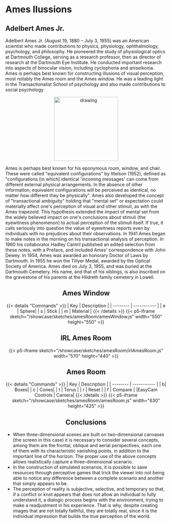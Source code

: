 # Ames Ilussions

## Adelbert Ames Jr.

Adelbert Ames Jr. (August 19, 1880 – July 3, 1955) was an American scientist who made contributions to physics, physiology, ophthalmology, psychology, and philosophy. He pioneered the study of physiological optics at Dartmouth College, serving as a research professor, then as director of research at the Dartmouth Eye Institute. He conducted important research into aspects of binocular vision, including cyclophoria and aniseikonia. Ames is perhaps best known for constructing illusions of visual perception, most notably the Ames room and the Ames window. He was a leading light in the Transactionalist School of psychology and also made contributions to social psychology.

<center><img src="https://upload.wikimedia.org/wikipedia/commons/2/2e/Adelbert_Ames_b1880.jpg" alt="drawing" width="200"/></center>

Ames is perhaps best known for his eponymous room, window, and chair. These were called "equivalent configurations" by Ittelson (1952), defined as "configurations [in which] identical 'incoming messages' can come from different external physical arrangements. In the absence of other information, equivalent configurations will be perceived as identical, no matter how different they be physically".
Ames also developed the concept of "transactional ambiguity" holding that "mental set" or expectation could materially affect one's perception of visual and other stimuli, as with the Ames trapezoid. This hypothesis extended the impact of mental set from the widely believed impact on one's conclusions about stimuli (the eyewitness phenomenon) to actual perception of the stimuli itself. If true, it calls seriously into question the value of eyewitness reports even by individuals with no prejudices about their observations. In 1941 Ames began to make notes in the morning on his transactional analysis of perception. In 1960 his collaborator Hadley Cantril published an edited selection from these notes, with a Preface, and included Ames' correspondence with John Dewey.
In 1954, Ames was awarded an honorary Doctor of Laws by Dartmouth. In 1955 he won the Tillyer Medal, awarded by the Optical Society of America. Ames died on July 3, 1955, and was buried at the Dartmouth Cemetery. His name, and that of his siblings, is also inscribed on the gravestone of his parents at the Hildreth family cemetery in Lowell.

<center>

## Ames Window

{{< details "Commands" >}}
| Key | Description |
| -------- | ----------- |
| e | Sphere|
| s | Stick |
| m | Material |
{{< /details >}}
{{< p5-iframe sketch="/showcase/sketches/amesRoom/amesWindow.js" width="550" height="550" >}}

## IRL Ames Room

{{< p5-iframe sketch="/showcase/sketches/amesRoom/irlAmesRoom.js" width="570" height="440" >}}

## Ames Room

{{< details "Commands" >}}
| Key | Description |
| -------- | ----------- |
| b| Boxes|
| c | Cones|
| t | Torus |
| r | Reset |
| f | Compare |
|EasyCam Controls | Camera|
{{< /details >}}
{{< p5-iframe sketch="/showcase/sketches/amesRoom/amesRoom.js" width="630" height="425" >}}

## Conclusions

</center>
<ul>
  <li>When three-dimensional scenes are built on two-dimensional canvases (the screen in this case) it is necessary to consider several concepts, among them are the frontal, oblique and aerial perspectives, each one of them with its characteristic vanishing points, in addition to the important line of the horizon. The proper use of the above concepts allows realistically capture a three-dimensional scenario.</li>

  <li>In the construction of simulated scenarios, it is possible to save resources through perceptive games that trick the viewer into not being able to notice any difference between a complete scenario and another that simply appears to be.</li>
  
  <li>The perception of reality is subjective, selective, and temporary so that, if a conflict or knot appears that does not allow an individual to fully understand it, a dialogic process begins with the environment, trying to make a readjustment in his experience. That is why, despite creating images that are not totally faithful, they are totally real, since it is the individual impression that builds the true perception of the world.</li>
</ul>
